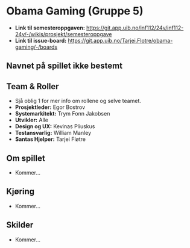 # Obama Gaming (Gruppe 5)
- **Link til semesteroppgaven:** https://git.app.uib.no/inf112/24v/inf112-24v/-/wikis/prosjekt/semesteroppgave
- **Link til issue-board:** https://git.app.uib.no/Tarjei.Flotre/obama-gaming/-/boards

## Navnet på spillet ikke bestemt

## Team & Roller
- Sjå oblig 1 for mer info om rollene og selve teamet.
- **Prosjektleder:** Egor Bostrov
- **Systemarkitekt:** Trym Fonn Jakobsen
- **Utvikler:** Alle
- **Design og UX:** Kevinas Pliuskus
- **Testansvarlig:** William Manley
- **Santas Hjelper:** Tarjei Fløtre

## Om spillet
- Kommer...
## Kjøring
- Kommer...
## Skilder
- Kommer...